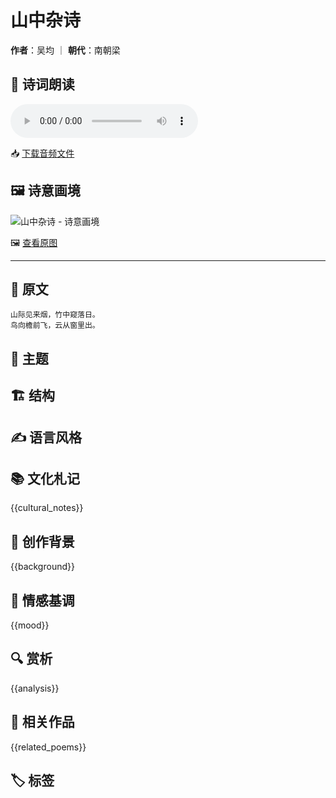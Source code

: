 # 山中杂诗
**作者**：吴均 ｜ **朝代**：南朝梁

## 🎵 诗词朗读
<audio controls>
  <source src="/data/mp3/山中杂诗_audio.mp3" type="audio/mpeg">
  您的浏览器不支持音频播放。
</audio>

📥 [下载音频文件](/data/mp3/山中杂诗_audio.mp3)

## 🖼️ 诗意画境
![山中杂诗 - 诗意画境](/data/images/山中杂诗_吴均.jpg)

🖼️ [查看原图](/data/images/山中杂诗_吴均.jpg)

---
## 📜 原文
```
山际见来烟，竹中窥落日。
鸟向檐前飞，云从窗里出。
```
## 🎯 主题

## 🏗️ 结构

## ✍️ 语言风格

## 📚 文化札记
{{cultural_notes}}
## 🌅 创作背景
{{background}}
## 💭 情感基调
{{mood}}
## 🔍 赏析
{{analysis}}
## 📖 相关作品
{{related_poems}}
## 🏷️ 标签

